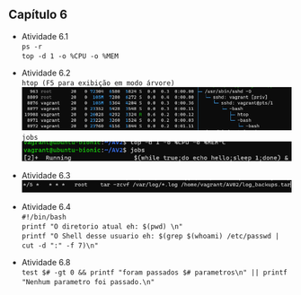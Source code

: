## Capítulo 6

 - Atividade 6.1<br />
  `ps -r`<br />
  `top -d 1 -o %CPU -o %MEM`<br />

  
 
 - Atividade 6.2<br />
  `htop (F5 para exibição em modo árvore)`<br />
![Atividade 6.2 1](6.2_1.png)<br />
 `jobs`<br />
![Atividade 6.2 2](6.2_2.png)<br />

- Atividade 6.3<br />
![Atividade 6.3](6.3.png)<br />
- Atividade 6.4<br />
`#!/bin/bash`<br />
`printf "O diretorio atual eh: $(pwd) \n"`<br />
`printf "O Shell desse usuario eh: $(grep $(whoami) /etc/passwd | cut -d ":" -f 7)\n"`<br />
- Atividade 6.8<br />
`test $# -gt 0 && printf "foram passados $# parametros\n" || printf "Nenhum parametro foi passado.\n"`<br />
